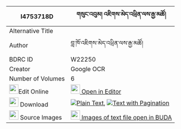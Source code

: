 |I4753718D|གསུང་འབུམ། འཇིགས་མེད་འཕྲིན་ལས་རྒྱ་མཚོ། 
| --- | --- 
|Alternative Title |
|Author| བླ་ཁོ་འཇིགས་མེད་འཕྲིན་ལས་རྒྱ་མཚོ།
|BDRC ID | W22250
|Creator | Google OCR
|Number of Volumes| 6
|<img width="25" src="https://img.icons8.com/color/25/000000/edit-property.png">Edit Online| [<img width="25" src="https://avatars.githubusercontent.com/u/45091458?s=200&v=4"> Open in Editor](http://editor.openpecha.org/I4753718D)
|<img width="25" src="https://img.icons8.com/fluent/48/000000/download-2.png"/>  Download | [![](https://img.icons8.com/color/20/000000/txt.png)Plain Text](https://github.com/Openpecha/I4753718D/releases/download/v2/sungbum_jikme_trinle_gyatso_plain_I4753718D.zip), [![](https://img.icons8.com/color/20/000000/txt.png)Text with Pagination](https://github.com/Openpecha/I4753718D/releases/download/v2/sungbum_jikme_trinle_gyatso_pages_I4753718D.zip)
|<img width="25" src="https://img.icons8.com/plasticine/100/000000/pictures-folder.png"/>  Source Images | [<img width="25" src="https://library.bdrc.io/icons/BUDA-small.svg"> Images of text file open in BUDA](https://library.bdrc.io/show/bdr:W22250)